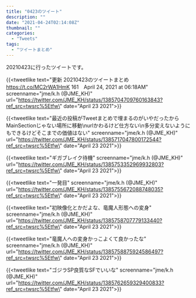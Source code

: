 ```yaml
---
title: "0423のツイート"
description: ""
date: "2021-04-24T02:14:08Z"
thumbnail: ""
categories:
  - "Tweets"
tags:
  - "ツイートまとめ"
---
```

20210423に行ったツイートです。
<!--more-->
{{<tweetlike text=\"更新 20210423のツイートまとめ https://t.co/MC2rWA1HmK 161　April 24, 2021 at 06:18AM\" screenname=\"jme/k.h (@JME_KH)\" url=\"https://twitter.com/JME_KH/status/1385704709760163843?ref_src=twsrc%5Etfw\" date=\"April 23 2021\">}}

{{<tweetlike text=\"最近の投稿がTweetまとめで埋まるのがいやだったからMainSectionじゃない場所に移動\nurlかわるけど仕方ない\n多分変えないようにもできるけどそこまでの価値はない\" screenname=\"jme/k.h (@JME_KH)\" url=\"https://twitter.com/JME_KH/status/1385717047800172544?ref_src=twsrc%5Etfw\" date=\"April 23 2021\">}}

{{<tweetlike text=\"ギガブレイク待機\" screenname=\"jme/k.h (@JME_KH)\" url=\"https://twitter.com/JME_KH/status/1385753352969932803?ref_src=twsrc%5Etfw\" date=\"April 23 2021\">}}

{{<tweetlike text=\"一発目\" screenname=\"jme/k.h (@JME_KH)\" url=\"https://twitter.com/JME_KH/status/1385755672088748035?ref_src=twsrc%5Etfw\" date=\"April 23 2021\">}}

{{<tweetlike text=\"初映像化とかだよな、竜魔人形態への変身\" screenname=\"jme/k.h (@JME_KH)\" url=\"https://twitter.com/JME_KH/status/1385758707779133440?ref_src=twsrc%5Etfw\" date=\"April 23 2021\">}}

{{<tweetlike text=\"竜魔人への変身かっこよくて良かったな\" screenname=\"jme/k.h (@JME_KH)\" url=\"https://twitter.com/JME_KH/status/1385758875924586497?ref_src=twsrc%5Etfw\" date=\"April 23 2021\">}}

{{<tweetlike text=\"ゴジラSP良質なSFでいいな\" screenname=\"jme/k.h (@JME_KH)\" url=\"https://twitter.com/JME_KH/status/1385762659329400833?ref_src=twsrc%5Etfw\" date=\"April 23 2021\">}}

